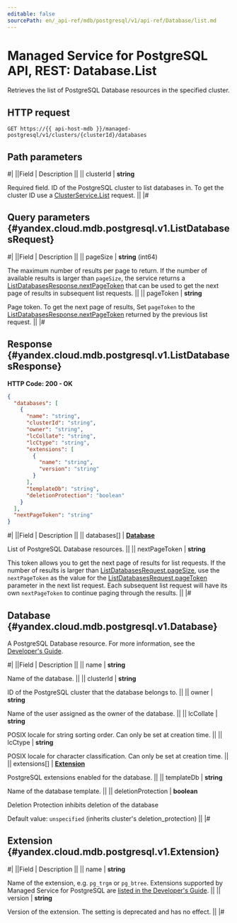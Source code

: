 ```yaml
---
editable: false
sourcePath: en/_api-ref/mdb/postgresql/v1/api-ref/Database/list.md
---
```


# Managed Service for PostgreSQL API, REST: Database.List

Retrieves the list of PostgreSQL Database resources in the specified cluster.

## HTTP request

```
GET https://{{ api-host-mdb }}/managed-postgresql/v1/clusters/{clusterId}/databases
```

## Path parameters

#|
||Field | Description ||
|| clusterId | **string**

Required field. ID of the PostgreSQL cluster to list databases in.
To get the cluster ID use a [ClusterService.List](/docs/managed-postgresql/api-ref/Cluster/list#List) request. ||
|#

## Query parameters {#yandex.cloud.mdb.postgresql.v1.ListDatabasesRequest}

#|
||Field | Description ||
|| pageSize | **string** (int64)

The maximum number of results per page to return. If the number of available
results is larger than `pageSize`, the service returns a [ListDatabasesResponse.nextPageToken](#yandex.cloud.mdb.postgresql.v1.ListDatabasesResponse)
that can be used to get the next page of results in subsequent list requests. ||
|| pageToken | **string**

Page token. To get the next page of results, Set `pageToken` to the [ListDatabasesResponse.nextPageToken](#yandex.cloud.mdb.postgresql.v1.ListDatabasesResponse)
returned by the previous list request. ||
|#

## Response {#yandex.cloud.mdb.postgresql.v1.ListDatabasesResponse}

**HTTP Code: 200 - OK**

```json
{
  "databases": [
    {
      "name": "string",
      "clusterId": "string",
      "owner": "string",
      "lcCollate": "string",
      "lcCtype": "string",
      "extensions": [
        {
          "name": "string",
          "version": "string"
        }
      ],
      "templateDb": "string",
      "deletionProtection": "boolean"
    }
  ],
  "nextPageToken": "string"
}
```

#|
||Field | Description ||
|| databases[] | **[Database](#yandex.cloud.mdb.postgresql.v1.Database)**

List of PostgreSQL Database resources. ||
|| nextPageToken | **string**

This token allows you to get the next page of results for list requests. If the number of results
is larger than [ListDatabasesRequest.pageSize](#yandex.cloud.mdb.postgresql.v1.ListDatabasesRequest), use the `nextPageToken` as the value
for the [ListDatabasesRequest.pageToken](#yandex.cloud.mdb.postgresql.v1.ListDatabasesRequest) parameter in the next list request. Each subsequent
list request will have its own `nextPageToken` to continue paging through the results. ||
|#

## Database {#yandex.cloud.mdb.postgresql.v1.Database}

A PostgreSQL Database resource. For more information, see
the [Developer's Guide](/docs/managed-postgresql/concepts).

#|
||Field | Description ||
|| name | **string**

Name of the database. ||
|| clusterId | **string**

ID of the PostgreSQL cluster that the database belongs to. ||
|| owner | **string**

Name of the user assigned as the owner of the database. ||
|| lcCollate | **string**

POSIX locale for string sorting order.
Can only be set at creation time. ||
|| lcCtype | **string**

POSIX locale for character classification.
Can only be set at creation time. ||
|| extensions[] | **[Extension](#yandex.cloud.mdb.postgresql.v1.Extension)**

PostgreSQL extensions enabled for the database. ||
|| templateDb | **string**

Name of the database template. ||
|| deletionProtection | **boolean**

Deletion Protection inhibits deletion of the database

Default value: `unspecified` (inherits cluster's deletion_protection) ||
|#

## Extension {#yandex.cloud.mdb.postgresql.v1.Extension}

#|
||Field | Description ||
|| name | **string**

Name of the extension, e.g. `pg_trgm` or `pg_btree`.
Extensions supported by Managed Service for PostgreSQL are [listed in the Developer's Guide](/docs/managed-postgresql/operations/extensions/cluster-extensions). ||
|| version | **string**

Version of the extension. The setting is deprecated and has no effect. ||
|#